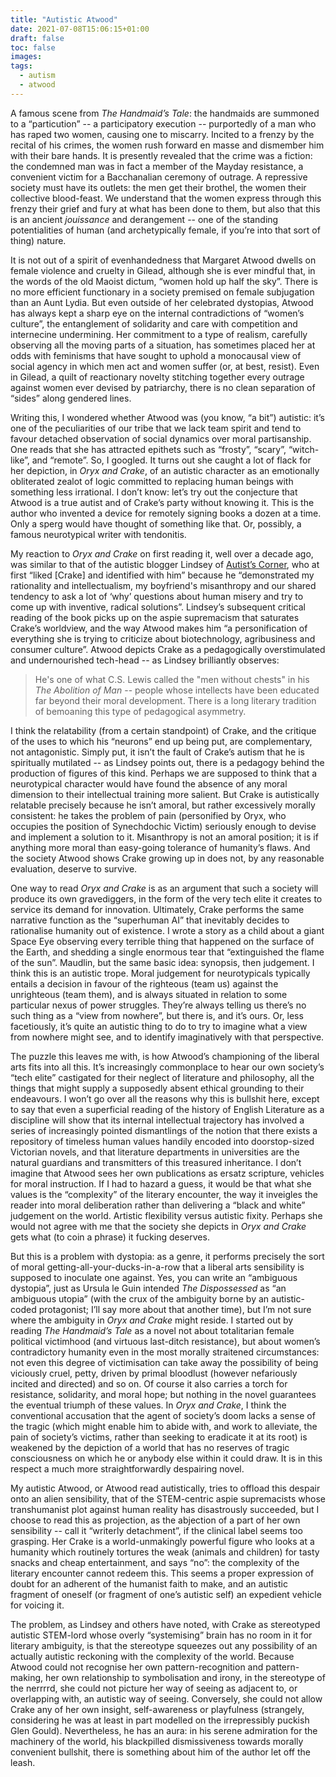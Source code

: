 ```yaml
---
title: "Autistic Atwood"
date: 2021-07-08T15:06:15+01:00
draft: false
toc: false
images:
tags: 
  - autism
  - atwood
---
```

A famous scene from _The Handmaid’s Tale_: the handmaids are summoned to a “particution” -- a participatory execution -- purportedly of a man who has raped two women, causing one to miscarry. Incited to a frenzy by the recital of his crimes, the women rush forward en masse and dismember him with their bare hands. It is presently revealed that the crime was a fiction: the condemned man was in fact a member of the Mayday resistance, a convenient victim for a Bacchanalian ceremony of outrage. A repressive society must have its outlets: the men get their brothel, the women their collective blood-feast. We understand that the women express through this frenzy their grief and fury at what has been done to them, but also that this is an ancient _jouissance_ and derangement -- one of the standing potentialities of human (and archetypically female, if you’re into that sort of thing) nature.

It is not out of a spirit of evenhandedness that Margaret Atwood dwells on female violence and cruelty in Gilead, although she is ever mindful that, in the words of the old Maoist dictum, “women hold up half the sky”. There is no more efficient functionary in a society premised on female subjugation than an Aunt Lydia. But even outside of her celebrated dystopias, Atwood has always kept a sharp eye on the internal contradictions of “women’s culture”, the entanglement of solidarity and care with competition and internecine undermining. Her commitment to a type of realism, carefully observing all the moving parts of a situation, has sometimes placed her at odds with feminisms that have sought to uphold a monocausal view of social agency in which men act and women suffer (or, at best, resist). Even in Gilead, a quilt of reactionary novelty stitching together every outrage against women ever devised by patriarchy, there is no clean separation of “sides” along gendered lines.

Writing this, I wondered whether Atwood was (you know, “a bit”) autistic: it’s one of the peculiarities of our tribe that we lack team spirit and tend to favour detached observation of social dynamics over moral partisanship. One reads that she has attracted epithets such as “frosty”, “scary”, “witch-like”, and “remote”. So, I googled. It turns out she caught a lot of flack for her depiction, in _Oryx and Crake_, of an autistic character as an emotionally obliterated zealot of logic committed to replacing human beings with something less irrational. I don’t know: let’s try out the conjecture that Atwood is a true autist and of Crake’s party without knowing it. This is the author who invented a device for remotely signing books a dozen at a time. Only a sperg would have thought of something like that. Or, possibly, a famous neurotypical writer with tendonitis.

My reaction to _Oryx and Crake_ on first reading it, well over a decade ago, was similar to that of the autistic blogger Lindsey of [Autist’s Corner](http://autistscorner.blogspot.com/2008/08/metaphor-at-expense-of-characterization.html), who at first “liked \[Crake\] and identified with him” because he “demonstrated my rationality and intellectualism, my boyfriend's misanthropy and our shared tendency to ask a lot of ‘why’ questions about human misery and try to come up with inventive, radical solutions”. Lindsey’s subsequent critical reading of the book picks up on the aspie supremacism that saturates Crake’s worldview, and the way Atwood makes him “a personification of everything she is trying to criticize about biotechnology, agribusiness and consumer culture”. Atwood depicts Crake as a pedagogically overstimulated and undernourished tech-head -- as Lindsey brilliantly observes:

> He's one of what C.S. Lewis called the "men without chests" in his _The Abolition of Man_ -- people whose intellects have been educated far beyond their moral development. There is a long literary tradition of bemoaning this type of pedagogical asymmetry.

I think the relatability (from a certain standpoint) of Crake, and the critique of the uses to which his “neurons” end up being put, are complementary, not antagonistic. Simply put, it isn’t the fault of Crake’s autism that he is spiritually mutilated -- as Lindsey points out, there is a pedagogy behind the production of figures of this kind. Perhaps we are supposed to think that a neurotypical character would have found the absence of any moral dimension to their intellectual training more salient. But Crake is autistically relatable precisely because he isn’t amoral, but rather excessively morally consistent: he takes the problem of pain (personified by Oryx, who occupies the position of Synechdochic Victim) seriously enough to devise and implement a solution to it. Misanthropy is not an amoral position; it is if anything more moral than easy-going tolerance of humanity’s flaws. And the society Atwood shows Crake growing up in does not, by any reasonable evaluation, deserve to survive.

One way to read _Oryx and Crake_ is as an argument that such a society will produce its own gravediggers, in the form of the very tech elite it creates to service its demand for innovation. Ultimately, Crake performs the same narrative function as the “superhuman AI” that inevitably decides to rationalise humanity out of existence. I wrote a story as a child about a giant Space Eye observing every terrible thing that happened on the surface of the Earth, and shedding a single enormous tear that “extinguished the flame of the sun”. Maudlin, but the same basic idea: synopsis, then judgement. I think this is an autistic trope. Moral judgement for neurotypicals typically entails a decision in favour of the righteous (team us) against the unrighteous (team them), and is always situated in relation to some particular nexus of power struggles. They’re always telling us there’s no such thing as a “view from nowhere”, but there is, and it’s ours. Or, less facetiously, it’s quite an autistic thing to do to try to imagine what a view from nowhere might see, and to identify imaginatively with that perspective.

The puzzle this leaves me with, is how Atwood’s championing of the liberal arts fits into all this. It’s increasingly commonplace to hear our own society’s “tech elite” castigated for their neglect of literature and philosophy, all the things that might supply a supposedly absent ethical grounding to their endeavours. I won’t go over all the reasons why this is bullshit here, except to say that even a superficial reading of the history of English Literature as a discipline will show that its internal intellectual trajectory has involved a series of increasingly pointed dismantlings of the notion that there exists a repository of timeless human values handily encoded into doorstop-sized Victorian novels, and that literature departments in universities are the natural guardians and transmitters of this treasured inheritance. I don’t imagine that Atwood sees her own publications as ersatz scripture, vehicles for moral instruction. If I had to hazard a guess, it would be that what she values is the “complexity” of the literary encounter, the way it inveigles the reader into moral deliberation rather than delivering a “black and white” judgement on the world. Artistic flexibility versus autistic fixity. Perhaps she would not agree with me that the society she depicts in _Oryx and Crake_ gets what (to coin a phrase) it fucking deserves.

But this is a problem with dystopia: as a genre, it performs precisely the sort of moral getting-all-your-ducks-in-a-row that a liberal arts sensibility is supposed to inoculate one against. Yes, you can write an “ambiguous dystopia”, just as Ursula le Guin intended _The Dispossessed_ as “an ambiguous utopia” (with the crux of the ambiguity borne by an autistic-coded protagonist; I’ll say more about that another time), but I’m not sure where the ambiguity in _Oryx and Crake_ might reside. I started out by reading _The Handmaid’s Tale_ as a novel not about totalitarian female political victimhood (and virtuous last-ditch resistance), but about women’s contradictory humanity even in the most morally straitened circumstances: not even this degree of victimisation can take away the possibility of being viciously cruel, petty, driven by primal bloodlust (however nefariously incited and directed) and so on. Of course it also carries a torch for resistance, solidarity, and moral hope; but nothing in the novel guarantees the eventual triumph of these values. In _Oryx and Crake_, I think the conventional accusation that the agent of society’s doom lacks a sense of the tragic (which might enable him to abide with, and work to alleviate, the pain of society’s victims, rather than seeking to eradicate it at its root) is weakened by the depiction of a world that has no reserves of tragic consciousness on which he or anybody else within it could draw. It is in this respect a much more straightforwardly despairing novel.

My autistic Atwood, or Atwood read autistically, tries to offload this despair onto an alien sensibility, that of the STEM-centric aspie supremacists whose transhumanist plot against human reality has disastrously succeeded, but I choose to read this as projection, as the abjection of a part of her own sensibility -- call it “writerly detachment”, if the clinical label seems too grasping. Her Crake is a world-unmakingly powerful figure who looks at a humanity which routinely tortures the weak (animals and children) for tasty snacks and cheap entertainment, and says “no”: the complexity of the literary encounter cannot redeem this. This seems a proper expression of doubt for an adherent of the humanist faith to make, and an autistic fragment of oneself (or fragment of one’s autistic self) an expedient vehicle for voicing it.

The problem, as Lindsey and others have noted, with Crake as stereotyped autistic STEM-lord whose overly “systemising” brain has no room in it for literary ambiguity, is that the stereotype squeezes out any possibility of an actually autistic reckoning with the complexity of the world. Because Atwood could not recognise her own pattern-recognition and pattern-making, her own relationship to symbolisation and irony, in the stereotype of the nerrrrd, she could not picture her way of seeing as adjacent to, or overlapping with, an autistic way of seeing. Conversely, she could not allow Crake any of her own insight, self-awareness or playfulness (strangely, considering he was at least in part modelled on the irrepressibly puckish Glen Gould). Nevertheless, he has an aura: in his serene admiration for the machinery of the world, his blackpilled dismissiveness towards morally convenient bullshit, there is something about him of the author let off the leash.

